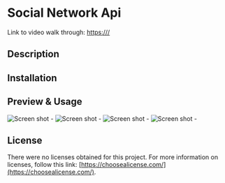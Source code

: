 # Social Network Api

Link to video walk through: [https:///](https:///)

## Description

## Installation

## Preview & Usage

![Screen shot - ](./assets/images/NoteTakerGetStarted.jpg)
![Screen shot - ](./passets/images/BlankNotePage.jpg)
![Screen shot - ](./public/assets/images/NoteListRetrieved.jpg)
![Screen shot - ](./public/assets/images/ReadyAddNewNotePlus.jpg)

## License

There were no licenses obtained for this project. For more information on licenses, follow this link:
[https://choosealicense.com/](https://choosealicense.com/).